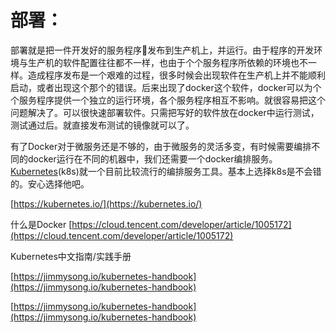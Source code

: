 # 部署：

部署就是把一件开发好的服务程序发布到生产机上，并运行。由于程序的开发环境与生产机的软件配置往往都不一样，也由于个个服务程序所依赖的环境也不一样。造成程序发布是一个艰难的过程，很多时候会出现软件在生产机上并不能顺利启动，或者出现这个那个的错误。后来出现了docker这个软件，docker可以为个个服务程序提供一个独立的运行环境，各个服务程序相互不影响。就很容易把这个问题解决了。可以很快速部署软件。只需把写好的软件放在docker中运行测试，测试通过后。就直接发布测试的镜像就可以了。

有了Docker对于微服务还是不够的，由于微服务的灵活多变，有时候需要编排不同的docker运行在不同的机器中，我们还需要一个docker编排服务。[Kubernetes](https://kubernetes.io/)\(k8s\)就一个目前比较流行的编排服务工具。基本上选择k8s是不会错的。安心选择他吧。

[https://kubernetes.io/](https://kubernetes.io/)

什么是Docker  [https://cloud.tencent.com/developer/article/1005172](https://cloud.tencent.com/developer/article/1005172)



Kubernetes中文指南/实践手册

[https://jimmysong.io/kubernetes-handbook](https://jimmysong.io/kubernetes-handbook)

[https://jimmysong.io/kubernetes-handbook](https://jimmysong.io/kubernetes-handbook)

